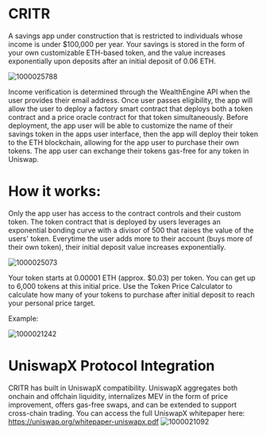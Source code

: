 # CRITR
A savings app under construction that is restricted to individuals whose income is under $100,000 per year. Your savings is stored in the form of your own customizable ETH-based token, and the value increases exponentially upon deposits after an initial deposit of 0.06 ETH.

![1000025788](https://github.com/user-attachments/assets/fcae97ad-d167-42a7-8710-a7f4d0c6da12)

Income verification is determined through the WealthEngine API when the user provides their email address. Once user passes eligibility, the app will allow the user to deploy a factory smart contract that deploys both a token contract and a price oracle contract for that token simultaneously. Before deployment, the app user will be able to customize the name of their savings token in the apps user interface, then the app will deploy their token to the ETH blockchain, allowing for the app user to purchase their own tokens.
The app user can exchange their tokens gas-free for any token in Uniswap.
# How it works:
Only the app user has access to the contract controls and their custom token. The token contract that is deployed by users leverages an exponential bonding curve with a divisor of 500 that raises the value of the users' token. Everytime the user adds more to their account (buys more of their own token), their initial deposit value increases exponentially.

![1000025073](https://github.com/user-attachments/assets/8a908abd-1bda-4c8e-8731-8521cdb4ec3c)

Your token starts at 0.00001 ETH (approx. $0.03) per token. You can get up to 6,000 tokens at this initial price. Use the Token Price Calculator to calculate how many of your tokens to purchase after initial deposit to reach your personal price target.

Example:

![1000021242](https://github.com/taurusloathe/CRITR/assets/110080228/40a12549-2fe6-4789-819c-ddeab8a84bdf)

# UniswapX Protocol Integration
CRITR has built in UniswapX compatibility. UniswapX aggregates both onchain and offchain liquidity, internalizes MEV in the form of price improvement, offers gas-free swaps, and can be extended to support cross-chain trading. You can access the full UniswapX whitepaper here: https://uniswap.org/whitepaper-uniswapx.pdf
![1000021092](https://github.com/taurusloathe/CRITR/assets/110080228/eb2373df-92d0-493a-b6a8-ff8c47d758b1)
